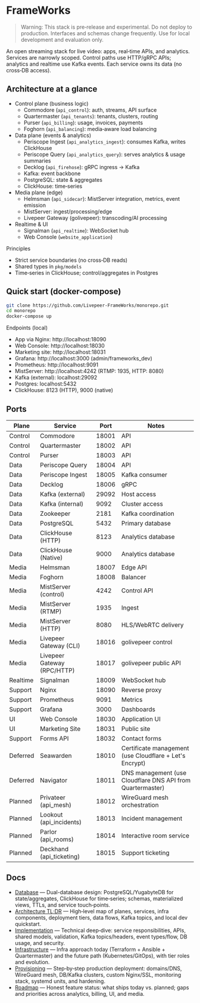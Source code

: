 # FrameWorks

> Warning: This stack is pre‑release and experimental. Do not deploy to production. Interfaces and schemas change frequently. Use for local development and evaluation only.

An open streaming stack for live video: apps, real‑time APIs, and analytics. Services are narrowly scoped. Control paths use HTTP/gRPC APIs; analytics and realtime use Kafka events. Each service owns its data (no cross‑DB access).

## Architecture at a glance

- Control plane (business logic)
  - Commodore (`api_control`): auth, streams, API surface
  - Quartermaster (`api_tenants`): tenants, clusters, routing
  - Purser (`api_billing`): usage, invoices, payments
  - Foghorn (`api_balancing`): media‑aware load balancing
- Data plane (events & analytics)
  - Periscope Ingest (`api_analytics_ingest`): consumes Kafka, writes ClickHouse
  - Periscope Query (`api_analytics_query`): serves analytics & usage summaries
  - Decklog (`api_firehose`): gRPC ingress → Kafka
  - Kafka: event backbone
  - PostgreSQL: state & aggregates
  - ClickHouse: time‑series
- Media plane (edge)
  - Helmsman (`api_sidecar`): MistServer integration, metrics, event emission
  - MistServer: ingest/processing/edge
  - Livepeer Gateway (golivepeer): transcoding/AI processing
- Realtime & UI
  - Signalman (`api_realtime`): WebSocket hub
  - Web Console (`website_application`)

Principles
- Strict service boundaries (no cross‑DB reads)
- Shared types in `pkg/models`
- Time‑series in ClickHouse; control/aggregates in Postgres

## Quick start (docker-compose)

```bash
git clone https://github.com/Livepeer-FrameWorks/monorepo.git
cd monorepo
docker-compose up
```

Endpoints (local)
- App via Nginx: http://localhost:18090
- Web Console: http://localhost:18030
- Marketing site: http://localhost:18031
- Grafana: http://localhost:3000 (admin/frameworks_dev)
- Prometheus: http://localhost:9091
- MistServer: http://localhost:4242 (RTMP: 1935, HTTP: 8080)
- Kafka (external): localhost:29092
- Postgres: localhost:5432
- ClickHouse: 8123 (HTTP), 9000 (native)

## Ports

| Plane | Service | Port | Notes |
| --- | --- | --- | --- |
| Control | Commodore | 18001 | API |
| Control | Quartermaster | 18002 | API |
| Control | Purser | 18003 | API |
| Data | Periscope Query | 18004 | API |
| Data | Periscope Ingest | 18005 | Kafka consumer |
| Data | Decklog | 18006 | gRPC |
| Data | Kafka (external) | 29092 | Host access |
| Data | Kafka (internal) | 9092 | Cluster access |
| Data | Zookeeper | 2181 | Kafka coordination |
| Data | PostgreSQL | 5432 | Primary database |
| Data | ClickHouse (HTTP) | 8123 | Analytics database |
| Data | ClickHouse (Native) | 9000 | Analytics database |
| Media | Helmsman | 18007 | Edge API |
| Media | Foghorn | 18008 | Balancer |
| Media | MistServer (control) | 4242 | Control API |
| Media | MistServer (RTMP) | 1935 | Ingest |
| Media | MistServer (HTTP) | 8080 | HLS/WebRTC delivery |
| Media | Livepeer Gateway (CLI) | 18016 | golivepeer control |
| Media | Livepeer Gateway (RPC/HTTP) | 18017 | golivepeer public API |
| Realtime | Signalman | 18009 | WebSocket hub |
| Support | Nginx | 18090 | Reverse proxy |
| Support | Prometheus | 9091 | Metrics |
| Support | Grafana | 3000 | Dashboards |
| UI | Web Console | 18030 | Application UI |
| UI | Marketing Site | 18031 | Public site |
| Support | Forms API | 18032 | Contact forms |
| Deferred | Seawarden | 18010 | Certificate management (use Cloudflare + Let's Encrypt) |
| Deferred | Navigator | 18011 | DNS management (use Cloudflare DNS API from Quartermaster) |
| Planned | Privateer (api_mesh) | 18012 | WireGuard mesh orchestration |
| Planned | Lookout (api_incidents) | 18013 | Incident management |
| Planned | Parlor (api_rooms) | 18014 | Interactive room service |
| Planned | Deckhand (api_ticketing) | 18015 | Support ticketing |

## Docs
- [Database](docs/DATABASE.md) — Dual-database design: PostgreSQL/YugabyteDB for state/aggregates, ClickHouse for time‑series; schemas, materialized views, TTLs, and service touch‑points.
- [Architecture TL;DR](docs/TLDR.md) — High‑level map of planes, services, infra components, deployment tiers, data flows, Kafka topics, and local dev quickstart.
- [Implementation](docs/IMPLEMENTATION.md) — Technical deep‑dive: service responsibilities, APIs, shared models, validation, Kafka topics/headers, event types/flow, DB usage, and security.
- [Infrastructure](docs/INFRASTRUCTURE.md) — Infra approach today (Terraform + Ansible + Quartermaster) and the future path (Kubernetes/GitOps), with tier roles and evolution.
- [Provisioning](docs/PROVISIONING.md) — Step‑by‑step production deployment: domains/DNS, WireGuard mesh, DB/Kafka clusters, custom Nginx/SSL, monitoring stack, systemd units, and hardening.
- [Roadmap](docs/ROADMAP.md) — Honest feature status: what ships today vs. planned; gaps and priorities across analytics, billing, UI, and media.
